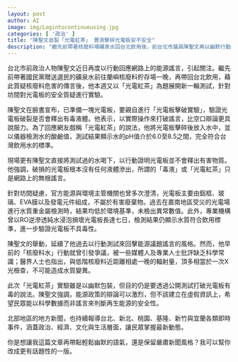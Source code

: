 ```yaml
---
layout: post
author: AI
image: img/Logintocontinueusing.jpg
categories: [ '政治' ]
title: "陳聖文自製「光電紅茶」 實測擊碎光電板安不安全"  
description: "繼先前帶著核廢料場礦泉水回台北飲用後，前台北市議員陳聖文再以幽默行動回應能源謠言，進行光電板擊破測試。實驗結果顯示水質合格無毒，他更當場喝下測試水，強調『光電紅茶』只是網路虛構，呼籲能源辯論應建立在科學數據而非謠言上。"  "
---
```

台北市前政治人物陳聖文近日再度以行動回應網路上的能源謠言，引起關注。繼先前帶著國民黨贈送選民的礦泉水前往蘭嶼核廢料貯存場一晚，再帶回台北飲用，藉此質疑核廢料危害的傳言後，他本週又以「光電紅茶」為題展開新一輪測試，針對坊間對光電板的安全質疑進行實驗。  

陳聖文在臉書宣布，已準備一塊光電板，要親自進行「光電板擊破實驗」，驗證光電板破裂是否會釋出有毒液體。他表示，以實際操作來打破謠言，比空口辯論更具說服力。為了回應網友戲稱「光電紅茶」的說法，他將光電板擊碎後放入水中，並以儀器檢測水的酸鹼值，測試結果顯示水的pH值介於6.0至8.5之間，完全符合台灣飲用水的標準。  

現場更有陳聖文直接將測試過的水喝下，以行動證明光電板並不會釋出有害物質。他強調，破損的光電板根本沒有任何液體滲出，所謂的「毒液」或「光電紅茶」只是網路上的無根謠言。  

針對坊間疑慮，官方能源與環境主管機關也曾多次澄清，光電板主要由鋁框、玻璃、EVA膜以及發電元件組成，不屬於有害廢棄物。過去在嘉南地區受災的光電場進行水質重金屬檢測時，結果均低於環境基準，未檢出異常數值。此外，專業機構曾以RO逆滲透純水浸泡損壞光電板長達七日，檢測結果仍顯示水質符合飲用標準，進一步驗證光電板不具毒性。  

陳聖文的舉動，延續了他過去以行動測試來回擊能源議題謠言的風格。然而，他早前的「核廢料水」行動就曾引發爭議，被一些媒體人及專業人士批評缺乏科學常識；醫界人士也指出，與低階核廢料近距離相處一晚的輻射量，頂多相當於一次X光檢查，不可能造成水質變異。  

此次「光電紅茶」實驗雖是以幽默包裝，但目的仍是要透過公開測試打破光電板有毒的說法。陳聖文強調，能源政策的辯論可以激烈，但不該建立在虛假資訊上，希望民眾能以科學數據而非謠言來判斷再生能源的安全性。  

北部地區的地方新聞，也持續報導台北、新北、桃園、基隆、新竹與宜蘭各類即時事件，涵蓋政治、經濟、文化與生活層面，讓民眾掌握最新動態。  

你是想讓我這篇文章再帶點輕鬆幽默的語氣，還是保留嚴肅新聞風格？我可以幫你改成更有話題性的一版。